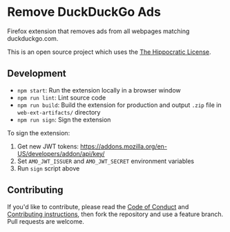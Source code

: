 # Remove DuckDuckGo Ads

Firefox extension that removes ads from all webpages matching duckduckgo.com.

This is an open source project which uses the [The Hippocratic License][license].

## Development

- `npm start`: Run the extension locally in a browser window
- `npm run lint`: Lint source code
- `npm run build`: Build the extension for production and output `.zip` file in `web-ext-artifacts/` directory
- `npm run sign`: Sign the extension

To sign the extension:

1. Get new JWT tokens: https://addons.mozilla.org/en-US/developers/addon/api/key/
2. Set `AMO_JWT_ISSUER` and `AMO_JWT_SECRET` environment variables
3. Run `sign` script above

## Contributing

If you'd like to contribute, please read the [Code of Conduct][code-of-conduct] and [Contributing instructions][contributing], then fork the repository and use a feature branch. Pull requests are welcome.

[license]: https://firstdonoharm.dev/
[code-of-conduct]: CODE_OF_CONDUCT.md
[contributing]: CONTRIBUTING.md